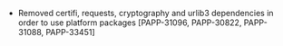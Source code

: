 * Removed certifi, requests, cryptography and urlib3 dependencies in order to use platform packages [PAPP-31096, PAPP-30822, PAPP-31088, PAPP-33451]